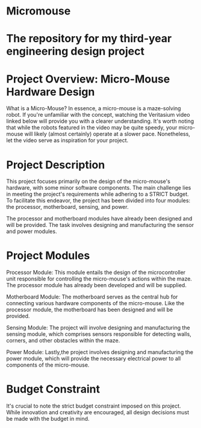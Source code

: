 # Micromouse
# The repository for my third-year engineering design project
# Project Overview: Micro-Mouse Hardware Design
What is a Micro-Mouse?
In essence, a micro-mouse is a maze-solving robot. If you're unfamiliar with the concept, watching the Veritasium video linked below will provide you with a clearer understanding. It's worth noting that while the robots featured in the video may be quite speedy, your micro-mouse will likely (almost certainly) operate at a slower pace. Nonetheless, let the video serve as inspiration for your project.

# Project Description
This project focuses primarily on the design of the micro-mouse's hardware, with some minor software components. The main challenge lies in meeting the project's requirements while adhering to a STRICT budget. To facilitate this endeavor, the project has been divided into four modules: the processor, motherboard, sensing, and power.

The processor and motherboard modules have already been designed and will be provided. The task involves designing and manufacturing the sensor and power modules.

# Project Modules
Processor Module: This module entails the design of the microcontroller unit responsible for controlling the micro-mouse's actions within the maze. The processor module has already been developed and will be supplied.

Motherboard Module: The motherboard serves as the central hub for connecting various hardware components of the micro-mouse. Like the processor module, the motherboard has been designed and will be provided.

Sensing Module: The project will involve designing and manufacturing the sensing module, which comprises sensors responsible for detecting walls, corners, and other obstacles within the maze.

Power Module: Lastly,the project involves designing and manufacturing the power module, which will provide the necessary electrical power to all components of the micro-mouse.

# Budget Constraint
It's crucial to note the strict budget constraint imposed on this project. While innovation and creativity are encouraged, all design decisions must be made with the budget in mind.
